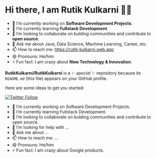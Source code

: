 # Hi there, I am Rutik Kulkarni 👋👋

- 🔭 I’m currently working on <strong>Software Development Projects</strong>.
- 🌱 I’m currently learning <strong>Fullstack Development</strong>.
- 👯 I’m looking to collaborate on bulding communities and contribute to <strong>open source</strong>.
- 💬 Ask me about Java, Data Science, Machine Learning, Career, etc.
- 📫 How to reach me: https://rutik-kulkarni.web.app
- 😄 Pronouns: He/him
- ⚡ Fun fact:  I am crazy about <strong>New Technology & Innovation</strong>.


**RutikKulkarni/RutikKulkarni** is a ✨ _special_ ✨ repository because its `README.md` (this file) appears on your GitHub profile.

Here are some ideas to get you started:

<a href="https://twitter.com/rutikkulkarni; screen_name=Rutik Kulkarni" rel="nofollow"><img src="https://camo.githubusercontent.com/14749e7bf79f93cf488c20f44934d3466c225f502efa73e54d4b27892d091c63/68747470733a2f2f696d672e736869656c64732e696f2f747769747465722f666f6c6c6f772f617368696973686b6172686164653f636f6c6f723d314441314632266c6f676f3d74776974746572267374796c653d666f722d7468652d6261646765" alt="Twitter Follow" data-canonical-src="https://img.shields.io/twitter/follow/RutikKulkarni?color=1DA1F2&amp;logo=twitter&amp;style=for-the-badge" style="max-width: 100%;"></a>

- 🔭 I’m currently working on Software Development Projects.
- 🌱 I’m currently learning Fullstack Development.
- 👯 I’m looking to collaborate on bulding communities and contribute to open source.
- 🤔 I’m looking for help with ...
- 💬 Ask me about ...
- 📫 How to reach me: ...
- 😄 Pronouns: He/him
- ⚡ Fun fact:  I am crazy about Google products.

